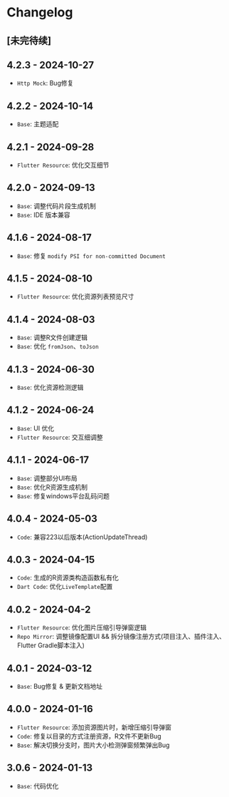# Changelog

## [未完待续]

## 4.2.3 - 2024-10-27

- `Http Mock`: Bug修复

## 4.2.2 - 2024-10-14

- `Base`: 主题适配

## 4.2.1 - 2024-09-28

- `Flutter Resource`: 优化交互细节

## 4.2.0 - 2024-09-13

- `Base`: 调整代码片段生成机制
- `Base`: IDE 版本兼容

## 4.1.6 - 2024-08-17

- `Base`: 修复 `modify PSI for non-committed Document`

## 4.1.5 - 2024-08-10

- `Flutter Resource`: 优化资源列表预览尺寸

## 4.1.4 - 2024-08-03

- `Base`: 调整R文件创建逻辑
- `Base`: 优化 `fromJson`、`toJson`

## 4.1.3 - 2024-06-30

- `Base`: 优化资源检测逻辑

## 4.1.2 - 2024-06-24

- `Base`: UI 优化
- `Flutter Resource`: 交互细调整

## 4.1.1 - 2024-06-17

- `Base`: 调整部分UI布局
- `Base`: 优化R资源生成机制
- `Base`: 修复windows平台乱码问题

## 4.0.4 - 2024-05-03

- `Code`: 兼容223以后版本(ActionUpdateThread)

## 4.0.3 - 2024-04-15

- `Code`: 生成的R资源类构造函数私有化
- `Dart Code`: 优化`LiveTemplate`配置

## 4.0.2 - 2024-04-2

- `Flutter Resource`: 优化图片压缩引导弹窗逻辑
- `Repo Mirror`: 调整镜像配置UI && 拆分镜像注册方式(项目注入、插件注入、Flutter Gradle脚本注入)

## 4.0.1 - 2024-03-12

- `Base`: Bug修复 & 更新文档地址

## 4.0.0 - 2024-01-16

- `Flutter Resource`: 添加资源图片时，新增压缩引导弹窗
- `Code`: 修复以目录的方式注册资源，R文件不更新Bug
- `Base`: 解决切换分支时，图片大小检测弹窗频繁弹出Bug

## 3.0.6 - 2024-01-13

- `Base`: 代码优化

